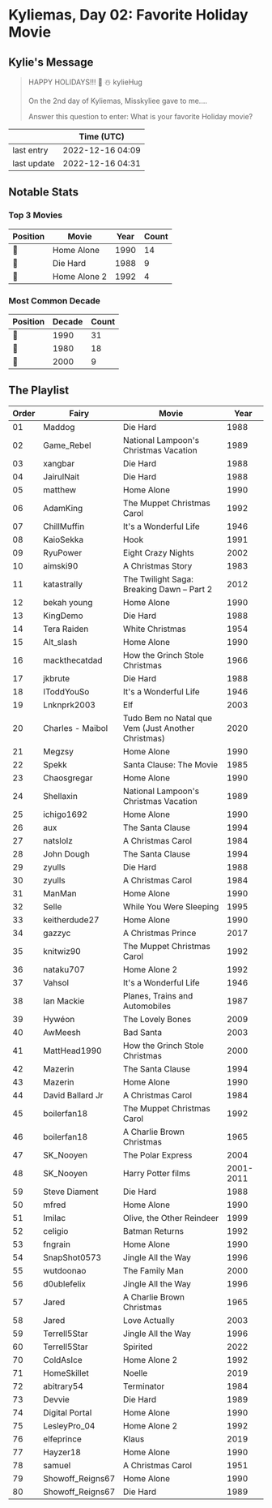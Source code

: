 # Kyliemas, Day 02: Favorite Holiday Movie

## Kylie's Message

> HAPPY HOLIDAYS!!! 🎄 ☃️ kylieHug
>
> On the 2nd day of Kyliemas, Misskyliee gave to me....
>
> Answer this question to enter:  What is your favorite Holiday movie?

|             | Time (UTC)       |
| ----------- | ---------------- |
| last entry  | 2022-12-16 04:09 |
| last update | 2022-12-16 04:31 |

## Notable Stats

### Top 3 Movies

| Position | Movie                      | Year | Count |
| -------- | -------------------------- | ---- | ----- |
| 🥇        | Home Alone                 | 1990 | 14    |
| 🥈        | Die Hard                   | 1988 | 9     |
| 🥉        | Home Alone 2               | 1992 | 4     |

### Most Common Decade

| Position | Decade | Count |
| -------- | ------ | ----- |
| 🥇        | 1990   | 31    |
| 🥈        | 1980   | 18    |
| 🥉        | 2000   | 9     |

## The Playlist

| Order | Fairy            | Movie                                              | Year      |
| ----- | ---------------- | -------------------------------------------------- | --------- |
| 01    | Maddog           | Die Hard                                           | 1988      |
| 02    | Game_Rebel       | National Lampoon's Christmas Vacation              | 1989      |
| 03    | xangbar          | Die Hard                                           | 1988      |
| 04    | JairulNait       | Die Hard                                           | 1988      |
| 05    | matthew          | Home Alone                                         | 1990      |
| 06    | AdamKing         | The Muppet Christmas Carol                         | 1992      |
| 07    | ChillMuffin      | It's a Wonderful Life                              | 1946      |
| 08    | KaioSekka        | Hook                                               | 1991      |
| 09    | RyuPower         | Eight Crazy Nights                                 | 2002      |
| 10    | aimski90         | A Christmas Story                                  | 1983      |
| 11    | katastrally      | The Twilight Saga: Breaking Dawn – Part 2          | 2012      |
| 12    | bekah young      | Home Alone                                         | 1990      |
| 13    | KingDemo         | Die Hard                                           | 1988      |
| 14    | Tera Raiden      | White Christmas                                    | 1954      |
| 15    | Alt_slash        | Home Alone                                         | 1990      |
| 16    | mackthecatdad    | How the Grinch Stole Christmas                     | 1966      |
| 17    | jkbrute          | Die Hard                                           | 1988      |
| 18    | IToddYouSo       | It's a Wonderful Life                              | 1946      |
| 19    | Lnknprk2003      | Elf                                                | 2003      |
| 20    | Charles - Maibol | Tudo Bem no Natal que Vem (Just Another Christmas) | 2020      |
| 21    | Megzsy           | Home Alone                                         | 1990      |
| 22    | Spekk            | Santa Clause: The Movie                            | 1985      |
| 23    | Chaosgregar      | Home Alone                                         | 1990      |
| 24    | Shellaxin        | National Lampoon's Christmas Vacation              | 1989      |
| 25    | ichigo1692       | Home Alone                                         | 1990      |
| 26    | aux              | The Santa Clause                                   | 1994      |
| 27    | natslolz         | A Christmas Carol                                  | 1984      |
| 28    | John Dough       | The Santa Clause                                   | 1994      |
| 29    | zyulls           | Die Hard                                           | 1988      |
| 30    | zyulls           | A Christmas Carol                                  | 1984      |
| 31    | ManMan           | Home Alone                                         | 1990      |
| 32    | Selle            | While You Were Sleeping                            | 1995      |
| 33    | keitherdude27    | Home Alone                                         | 1990      |
| 34    | gazzyc           | A Christmas Prince                                 | 2017      |
| 35    | knitwiz90        | The Muppet Christmas Carol                         | 1992      |
| 36    | nataku707        | Home Alone 2                                       | 1992      |
| 37    | Vahsol           | It's a Wonderful Life                              | 1946      |
| 38    | Ian Mackie       | Planes, Trains and Automobiles                     | 1987      |
| 39    | Hywéon           | The Lovely Bones                                   | 2009      |
| 40    | AwMeesh          | Bad Santa                                          | 2003      |
| 41    | MattHead1990     | How the Grinch Stole Christmas                     | 2000      |
| 42    | Mazerin          | The Santa Clause                                   | 1994      |
| 43    | Mazerin          | Home Alone                                         | 1990      |
| 44    | David Ballard Jr | A Christmas Carol                                  | 1984      |
| 45    | boilerfan18      | The Muppet Christmas Carol                         | 1992      |
| 46    | boilerfan18      | A Charlie Brown Christmas                          | 1965      |
| 47    | SK_Nooyen        | The Polar Express                                  | 2004      |
| 48    | SK_Nooyen        | Harry Potter films                                 | 2001-2011 |
| 59    | Steve Diament    | Die Hard                                           | 1988      |
| 50    | mfred            | Home Alone                                         | 1990      |
| 51    | Imilac           | Olive, the Other Reindeer                          | 1999      |
| 52    | celigio          | Batman Returns                                     | 1992      |
| 53    | fngrain          | Home Alone                                         | 1990      |
| 54    | SnapShot0573     | Jingle All the Way                                 | 1996      |
| 55    | wutdoonao        | The Family Man                                     | 2000      |
| 56    | d0ublefelix      | Jingle All the Way                                 | 1996      |
| 57    | Jared            | A Charlie Brown Christmas                          | 1965      |
| 58    | Jared            | Love Actually                                      | 2003      |
| 59    | Terrell5Star     | Jingle All the Way                                 | 1996      |
| 60    | Terrell5Star     | Spirited                                           | 2022      |
| 70    | ColdAsIce        | Home Alone 2                                       | 1992      |
| 71    | HomeSkillet      | Noelle                                             | 2019      |
| 72    | abitrary54       | Terminator                                         | 1984      |
| 73    | Devvie           | Die Hard                                           | 1989      |
| 74    | Digital Portal   | Home Alone                                         | 1990      |
| 75    | LesleyPro_04     | Home Alone 2                                       | 1992      |
| 76    | elfeprince       | Klaus                                              | 2019      |
| 77    | Hayzer18         | Home Alone                                         | 1990      |
| 78    | samuel           | A Christmas Carol                                  | 1951      |
| 79    | Showoff_Reigns67 | Home Alone                                         | 1990      |
| 80    | Showoff_Reigns67 | Die Hard                                           | 1989      |
